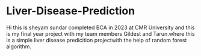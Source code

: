 # Liver-Disease-Prediction
Hi this is sheyam sundar completed BCA in 2023 at CMR University and this is my final year project  with my team members Gildest and Tarun.where this is a simple liver disease predicition projectwith the help of random forest algorithm.
